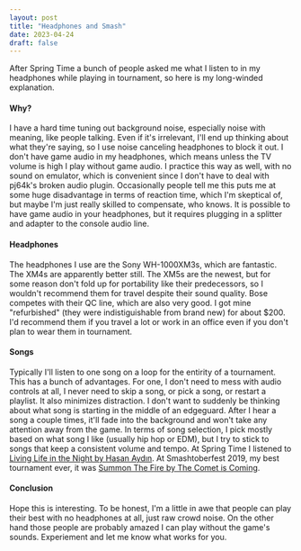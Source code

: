 ```yaml
---
layout: post
title: "Headphones and Smash"
date: 2023-04-24
draft: false
---
```


After Spring Time a bunch of people asked me what I listen to in my headphones while playing in tournament, so here is my long-winded explanation.

#### Why?
I have a hard time tuning out background noise, especially noise with meaning, like people talking. Even if it's irrelevant, I'll end up thinking about what they're saying, so I use noise canceling headphones to block it out. I don't have game audio in my headphones, which means unless the TV volume is high I play without game audio. I practice this way as well, with no sound on emulator, which is convenient since I don't have to deal with pj64k's broken audio plugin. Occasionally people tell me this puts me at some huge disadvantage in terms of reaction time, which I'm skeptical of, but maybe I'm just really skilled to compensate, who knows. It is possible to have game audio in your headphones, but it requires plugging in a splitter and adapter to the console audio line.

#### Headphones 
The headphones I use are the Sony WH-1000XM3s, which are fantastic. The XM4s are apparently better still. The XM5s are the newest, but for some reason don't fold up for portability like their predecessors, so I wouldn't recommend them for travel despite their sound quality. Bose competes with their QC line, which are also very good. I got mine "refurbished" (they were indistiguishable from brand new) for about $200. I'd recommend them if you travel a lot or work in an office even if you don't plan to wear them in tournament.

#### Songs
Typically I'll listen to one song on a loop for the entirity of a tournament. This has a bunch of advantages. For one, I don't need to mess with audio controls at all, I never need to skip a song, or pick a song, or restart a playlist. It also minimizes distraction. I don't want to suddenly be thinking about what song is starting in the middle of an edgeguard. After I hear a song a couple times, it'll fade into the background and won't take any attention away from the game. In terms of song selection, I pick mostly based on what song I like (usually hip hop or EDM), but I try to stick to songs that keep a consistent volume and tempo. At Spring Time I listened to [Living Life in the Night by Hasan Aydın](https://www.youtube.com/watch?v=cqMne1COHaQ). At Smashtoberfest 2019, my best tournament ever, it was [Summon The Fire by The Comet is Coming](https://www.youtube.com/watch?v=G55GspnNkBo). 

#### Conclusion
Hope this is interesting. To be honest, I'm a little in awe that people can play their best with no headphones at all, just raw crowd noise. On the other hand those people are probably amazed I can play without the game's sounds. Experiement and let me know what works for you.
